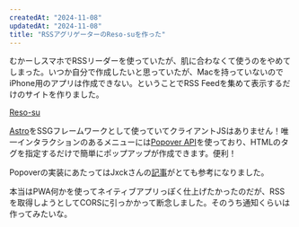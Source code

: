 ```yaml
---
createdAt: "2024-11-08"
updatedAt: "2024-11-08"
title: "RSSアグリゲーターのReso-suを作った"
---
```


むかーしスマホでRSSリーダーを使っていたが、肌に合わなくて使うのをやめてしまった。いつか自分で作成したいと思っていたが、Macを持っていないのでiPhone用のアプリは作成できない。ということでRSS Feedを集めて表示するだけのサイトを作りました。

[Reso-su](http://reso-su.tenjo.dev)

[Astro](https://astro.build/)をSSGフレームワークとして使っていてクライアントJSはありません！唯一インタラクションのあるメニューには[Popover API](https://developer.mozilla.org/ja/docs/Web/API/Popover_API)を使っており、HTMLのタグを指定するだけで簡単にポップアップが作成できます。便利！

Popoverの実装にあたってはJxckさんの[記事](https://blog.jxck.io/entries/2024-09-25/show-modal-dialog.html)がとても参考になりました。

本当はPWA何かを使ってネイティブアプリっぽく仕上げたかったのだが、RSSを取得しようとしてCORSに引っかかって断念しました。そのうち通知くらいは作ってみたいな。
